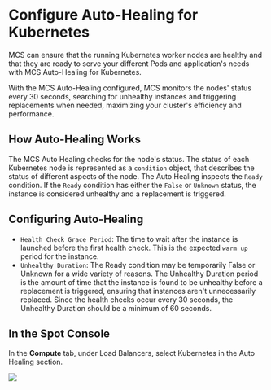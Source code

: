 <meta name="robots" content="noindex">

# Configure Auto-Healing for Kubernetes

MCS can ensure that the running Kubernetes worker nodes are healthy and that they are ready to serve your different Pods and application's needs with MCS Auto-Healing for Kubernetes.

With the MCS Auto-Healing configured, MCS monitors the nodes' status every 30 seconds, searching for unhealthy instances and triggering replacements when needed, maximizing your cluster's efficiency and performance.

## How Auto-Healing Works

The MCS Auto Healing checks for the node's status. The status of each Kubernetes node is represented as a `condition` object, that describes the status of different aspects of the node. The Auto Healing inspects the `Ready` condition. If the `Ready` condition has either the `False` or `Unknown` status, the instance is considered unhealthy and a replacement is triggered.

## Configuring Auto-Healing

- `Health Check Grace Period`: The time to wait after the instance is launched before the first health check. This is the expected `warm up` period for the instance.
- `Unhealthy Duration`: The Ready condition may be temporarily False or Unknown for a wide variety of reasons. The Unhealthy Duration period is the amount of time that the instance is found to be unhealthy before a replacement is triggered, ensuring that instances aren't unnecessarily replaced. Since the health checks occur every 30 seconds, the Unhealthy Duration should be a minimum of 60 seconds.

## In the Spot Console

In the **Compute** tab, under Load Balancers, select Kubernetes in the Auto Healing section.

<img src="/elastigroup/_media/configure-autohealing-for-kubernetes_1.png" />
